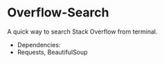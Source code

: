 # Overflow-Search
A quick way to search Stack Overflow from terminal.
- Dependencies:
- Requests, BeautifulSoup
